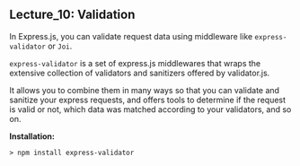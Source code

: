 ## Lecture_10: Validation

In Express.js, you can validate request data using middleware like `express-validator` or `Joi`.

`express-validator` is a set of express.js middlewares that wraps the extensive collection of validators and sanitizers offered by validator.js.

It allows you to combine them in many ways so that you can validate and sanitize your express requests, and offers tools to determine if the request is valid or not, which data was matched according to your validators, and so on.

**Installation:**
```ls
> npm install express-validator
```

